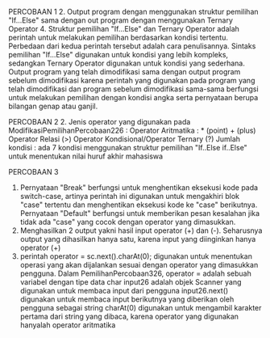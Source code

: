 PERCOBAAN 1
2. Output program dengan menggunakan struktur pemilihan "If...Else" sama dengan out program dengan menggunakan Ternary Operator
4. Struktur pemilihan "If...Else" dan Ternary Operator adalah perintah untuk melakukan pemilihan berdasarkan kondisi tertentu. Perbedaan dari kedua perintah tersebut adalah cara penulisannya. Sintaks pemilihan "If...Else" digunakan untuk kondisi yang lebih kompleks, sedangkan Ternary Operator digunakan untuk kondisi yang sederhana. Output program yang telah dimodifikasi sama dengan output program sebelum dimodifikasi karena perintah yang digunakan pada program yang telah dimodifikasi dan program sebelum dimodifikasi sama-sama berfungsi untuk melakukan pemilihan dengan kondisi angka serta pernyataan berupa bilangan genap atau ganjil.

PERCOBAAN 2
2. Jenis operator yang digunakan pada ModifikasiPemilihanPercobaan226 :
    Operator Aritmatika : * (point)
                          + (plus)
    Operator Relasi (>)
    Operator Kondisional/Operator Ternary (?)
    Jumlah kondisi : ada 7 kondisi menggunakan struktur pemilihan "If..Else if..Else" untuk menentukan nilai huruf akhir mahasiswa

PERCOBAAN 3
1. Pernyataan "Break" berfungsi untuk menghentikan eksekusi kode pada switch-case, artinya perintah ini digunakan untuk mengakhiri blok "case" tertentu dan menghentikan eksekusi kode ke "case" berikutnya. Pernyataan "Default" berfungsi untuk memberikan pesan kesalahan jika tidak ada "case" yang cocok dengan operator yang dimasukkan.
2. Menghasilkan 2 output yakni hasil input operator (+) dan (-). Seharusnya output yang dihasilkan hanya satu, karena input yang diinginkan hanya operator (+)
4. perintah operator = sc.next().charAt(0); digunakan untuk menentukan operasi yang akan dijalankan sesuai dengan operator yang dimasukkan pengguna. Dalam PemilihanPercobaan326,
operator = adalah sebuah variabel dengan tipe data char
input26 adalah objek Scanner yang digunakan untuk membaca input dari pengguna
input26.next() digunakan untuk membaca input berikutnya yang diberikan oleh pengguna sebagai string
charAt(0) digunakan untuk mengambil karakter pertama dari string yang dibaca, karena operator yang digunakan hanyalah operator aritmatika

